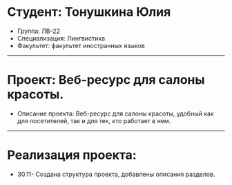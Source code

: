 # Студент: Тонушкина Юлия
- Группа: ЛВ-22
- Специализация: Лингвистика
- Факультет: факультет иностранных языков
---
# Проект: Веб-ресурс для салоны красоты. 
- Описание проекта: Веб-ресурс для салоны красоты, удобный как для посетителей, так и для тех, кто работает в нем.
---
# Реализация проекта:
- 30.11- Создана структура проекта, добавлены описания разделов.
